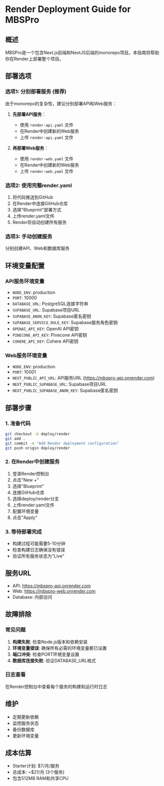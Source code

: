 # Render Deployment Guide for MBSPro

## 概述
MBSPro是一个包含Next.js前端和NestJS后端的monorepo项目。本指南将帮助你在Render上部署整个项目。

## 部署选项

### 选项1: 分别部署服务 (推荐)
由于monorepo的复杂性，建议分别部署API和Web服务：

1. **先部署API服务**：
   - 使用 `render-api.yaml` 文件
   - 在Render中创建新的Web服务
   - 上传 `render-api.yaml` 文件

2. **再部署Web服务**：
   - 使用 `render-web.yaml` 文件
   - 在Render中创建新的Web服务
   - 上传 `render-web.yaml` 文件

### 选项2: 使用完整render.yaml
1. 将代码推送到GitHub
2. 在Render中连接GitHub仓库
3. 选择"Blueprint"部署方式
4. 上传render.yaml文件
5. Render将自动创建所有服务

### 选项3: 手动创建服务
分别创建API、Web和数据库服务

## 环境变量配置

### API服务环境变量
- `NODE_ENV`: production
- `PORT`: 10000
- `DATABASE_URL`: PostgreSQL连接字符串
- `SUPABASE_URL`: Supabase项目URL
- `SUPABASE_ANON_KEY`: Supabase匿名密钥
- `SUPABASE_SERVICE_ROLE_KEY`: Supabase服务角色密钥
- `OPENAI_API_KEY`: OpenAI API密钥
- `PINECONE_API_KEY`: Pinecone API密钥
- `COHERE_API_KEY`: Cohere API密钥

### Web服务环境变量
- `NODE_ENV`: production
- `PORT`: 10001
- `NEXT_PUBLIC_API_URL`: API服务URL (https://mbspro-api.onrender.com)
- `NEXT_PUBLIC_SUPABASE_URL`: Supabase项目URL
- `NEXT_PUBLIC_SUPABASE_ANON_KEY`: Supabase匿名密钥

## 部署步骤

### 1. 准备代码
```bash
git checkout -b deploy/render
git add .
git commit -m "Add Render deployment configuration"
git push origin deploy/render
```

### 2. 在Render中创建服务
1. 登录Render控制台
2. 点击"New +"
3. 选择"Blueprint"
4. 连接GitHub仓库
5. 选择deploy/render分支
6. 上传render.yaml文件
7. 配置环境变量
8. 点击"Apply"

### 3. 等待部署完成
- 构建过程可能需要5-10分钟
- 检查构建日志确保没有错误
- 验证所有服务状态为"Live"

## 服务URL
- API: https://mbspro-api.onrender.com
- Web: https://mbspro-web.onrender.com
- Database: 内部访问

## 故障排除

### 常见问题
1. **构建失败**: 检查Node.js版本和依赖安装
2. **环境变量错误**: 确保所有必需的环境变量都已设置
3. **端口冲突**: 检查PORT环境变量设置
4. **数据库连接失败**: 验证DATABASE_URL格式

### 日志查看
在Render控制台中查看每个服务的构建和运行时日志

## 维护
- 定期更新依赖
- 监控服务状态
- 备份数据库
- 更新环境变量

## 成本估算
- Starter计划: $7/月/服务
- 总成本: ~$21/月 (3个服务)
- 包含512MB RAM和共享CPU
